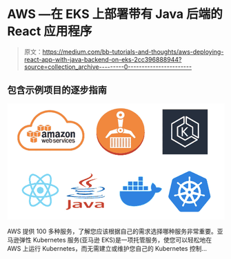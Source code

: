 # AWS —在 EKS 上部署带有 Java 后端的 React 应用程序

> 原文：<https://medium.com/bb-tutorials-and-thoughts/aws-deploying-react-app-with-java-backend-on-eks-2cc396888944?source=collection_archive---------0----------------------->

## 包含示例项目的逐步指南

![](img/16ebb8659d4c0d8b9a521f335074e523.png)

AWS 提供 100 多种服务，了解您应该根据自己的需求选择哪种服务非常重要。亚马逊弹性 Kubernetes 服务(亚马逊 EKS)是一项托管服务，使您可以轻松地在 AWS 上运行 Kubernetes，而无需建立或维护您自己的 Kubernetes 控制…